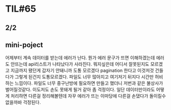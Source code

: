 # TIL#65

## 2/2

## mini-poject

어제부터 계속 데이터를 받는데 에러가 난다. 뭔가 에러 문구가 뜨면 이해하겠는데 에러도 안뜨는데 api리스트가 나타났다가 사라진다. 뭐지싶은데 어디서 잘못된지도 모르겠고 지금까지 됐던게 갑자기 안돼니까 도통 모르겠다 pagination 한다고 이것저것 건들다가 그렇게 된건지 도통모르겠다. 파일도 너무 많아지고 여기저기 뒤지다 시간만 허비하는 느낌이다. 파일도 너무 중구난방에 필요하면 만들고 했더니 저번과 같은 불상사가 벌어질것같다. 이도저도 손도 못돼게 될거 같아 좀 걱정이다. 일단 데이터만이라도 어떻게 처리하면 다른걸 정리해볼텐데 자꾸 에러가 뜨는 이마당에 다른걸 손댔다가 돌이킬수 없을까바 걱정된다.
